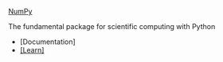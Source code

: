 [NumPy](https://numpy.org/)

The fundamental package for scientific computing with Python

- [Documentation]
- [[Learn]]([[Main]])